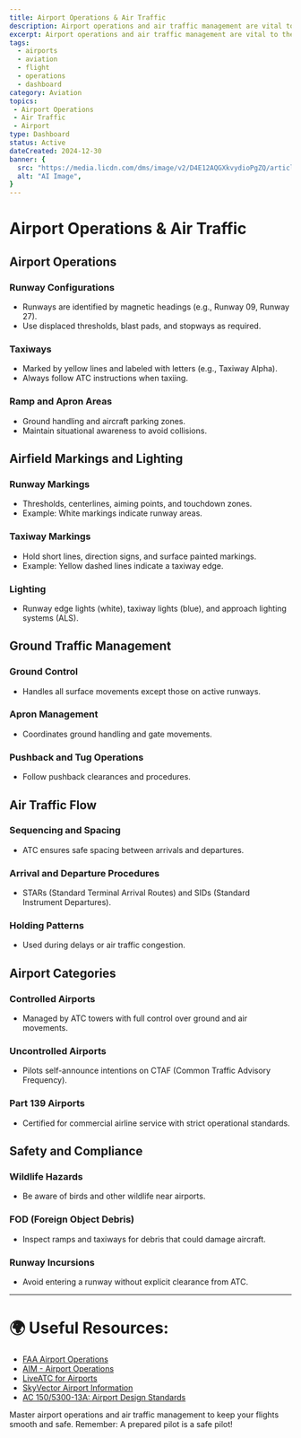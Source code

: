 ```yaml
---
title: Airport Operations & Air Traffic
description: Airport operations and air traffic management are vital to the safe and efficient flow of aircraft on the ground and in the skies. 
excerpt: Airport operations and air traffic management are vital to the safe and efficient flow of aircraft on the ground and in the skies. This guide provides insights into airport operations, airfield markings, and the integration of air traffic management.
tags:
  - airports
  - aviation
  - flight
  - operations
  - dashboard
category: Aviation
topics:
 - Airport Operations
 - Air Traffic
 - Airport
type: Dashboard
status: Active
dateCreated: 2024-12-30
banner: {
  src: "https://media.licdn.com/dms/image/v2/D4E12AQGXkvydioPgZQ/article-cover_image-shrink_600_2000/article-cover_image-shrink_600_2000/0/1702737684652?e=2147483647&v=beta&t=Bp3cwaMjZefsmyTIz230xTsve-DSuWEDEPoLmnjbqXw",
  alt: "AI Image",
}
---
```

# Airport Operations & Air Traffic

## Airport Operations
### **Runway Configurations**
- Runways are identified by magnetic headings (e.g., Runway 09, Runway 27).
- Use displaced thresholds, blast pads, and stopways as required.
### **Taxiways**
- Marked by yellow lines and labeled with letters (e.g., Taxiway Alpha).
- Always follow ATC instructions when taxiing.
### **Ramp and Apron Areas**
- Ground handling and aircraft parking zones.
- Maintain situational awareness to avoid collisions.

## Airfield Markings and Lighting
### **Runway Markings**
- Thresholds, centerlines, aiming points, and touchdown zones.
- Example: White markings indicate runway areas.
### **Taxiway Markings**
- Hold short lines, direction signs, and surface painted markings.
- Example: Yellow dashed lines indicate a taxiway edge.
### **Lighting**
- Runway edge lights (white), taxiway lights (blue), and approach lighting systems (ALS).

## Ground Traffic Management
### **Ground Control**
- Handles all surface movements except those on active runways.
### **Apron Management**
- Coordinates ground handling and gate movements.
### **Pushback and Tug Operations**
- Follow pushback clearances and procedures.

## Air Traffic Flow
### **Sequencing and Spacing**
- ATC ensures safe spacing between arrivals and departures.
### **Arrival and Departure Procedures**
- STARs (Standard Terminal Arrival Routes) and SIDs (Standard Instrument Departures).
### **Holding Patterns**
- Used during delays or air traffic congestion.

## Airport Categories
### **Controlled Airports**
- Managed by ATC towers with full control over ground and air movements.
### **Uncontrolled Airports**
- Pilots self-announce intentions on CTAF (Common Traffic Advisory Frequency).
### **Part 139 Airports**
- Certified for commercial airline service with strict operational standards.

## Safety and Compliance
### **Wildlife Hazards**
- Be aware of birds and other wildlife near airports.
### **FOD (Foreign Object Debris)**
- Inspect ramps and taxiways for debris that could damage aircraft.
### **Runway Incursions**
- Avoid entering a runway without explicit clearance from ATC.

---

# 🌍 Useful Resources:
- [FAA Airport Operations](https://www.faa.gov/airports/planning_capacity/ops_services/)
- [AIM - Airport Operations](https://www.faa.gov/air_traffic/publications/atpubs/aim_html/)
- [LiveATC for Airports](https://www.liveatc.net/)
- [SkyVector Airport Information](https://skyvector.com/)
- [AC 150/5300-13A: Airport Design Standards](https://www.faa.gov/airports/resources/advisory_circulars/)


Master airport operations and air traffic management to keep your flights smooth and safe. Remember: A prepared pilot is a safe pilot!
